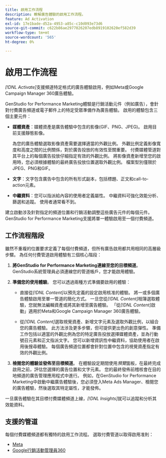 ```yaml
---
title: 啟用工作流程
description: 瞭解廣告體驗的啟用工作流程。
feature: Ad Activation
exl-id: 17e1bade-d52a-4953-a85c-c10d093e73d6
source-git-commit: c622b86ae2977026207edb8919102620ef582d39
workflow-type: tm+mt
source-wordcount: '565'
ht-degree: 0%

---
```


# 啟用工作流程

_[!DNL Activate]_&#x200B;支援頻道特定格式的廣告體驗啟用，例如Meta或Google Campaign Manager 360廣告體驗。

GenStudio for Performance Marketing體驗是行銷活動元件（例如廣告），會針對付費廣告頻道或電子郵件上的特定受眾準備作為廣告體驗。 啟用的體驗包含三個主要元件：

* **媒體資產**：媒體資產是廣告體驗中包含的影像(GIF、PNG、JPEG)。 啟用目前支援靜態影像。

  為您的廣告體驗選取影像資產需要選擇適當的外觀比例。 外觀比例定義影像寬度和高度之間的比例關係，對於廣告投放的有效性至關重要。 付費媒體管道對其平台上的每個廣告投放仔細指定有效的外觀比例。 將影像資產新增至您的啟用時，您必須根據體驗的最終廣告投放位置選取外觀比例。 檔案型別僅限於JPEG、PNG和GIF。

* **文字**：文字包含廣告中包含的所有形式副本，包括標題、正文和call-to-action元素。

* **中繼資料**：您可以指派給內容的使用者定義屬性。 中繼資料可強化效能分析、篩選和追蹤。 使用者通常看不到。

建立啟動涉及針對指定的頻道位置和行銷活動調整這些廣告元件的每個元件。 GenStudio for Performance Marketing支援將單一體驗啟用至一個付費頻道。

## 工作流程階段

雖然不重複的位置要求定義了每個付費頻道，但所有廣告啟用都共用相同的高層級步驟。 為任何付費管道啟用體驗有三個核心階段：

1. **將GenStudio for Performance Marketing連線至您的目標頻道**。 GenStudio系統管理員必須連線您的管道帳戶，您才能啟用體驗。

1. **準備您的使用體驗**。 您可以透過兩種方式準備要啟用的體驗：

   * 直接從&#x200B;_[!DNL Content]_&#x200B;以預先定義的設定啟用核准的體驗。 將一或多個廣告體驗啟用至單一管道的簡化方式。 一旦您從&#x200B;_[!DNL Content]_&#x200B;相簿選取體驗，您就無法編輯資產或將其新增至廣告體驗。 「從&#x200B;_[!DNL Content]_&#x200B;啟動」適用於Meta和Google Campaign Manager 360廣告體驗。

   * 從&#x200B;_[!DNL Content]_&#x200B;選取視覺資產、新增文字元素及選取外觀比例，以組合您的廣告體驗。 此方法涉及更多步驟，但可提供更出色的創意彈性。 準備工作包括以適當的外觀比例為您的特定廣告投放選擇媒體資產，並為行動號召元素和正文指派文字。 您可以新增資訊性中繼資料，協助使用者在啟用後搜尋體驗。 每個廣告頻道位置都會針對位置中包含的視覺資產指定有效的外觀比例。

1. **檢閱您的體驗並發佈至目標頻道**。 在體驗設定期間使用&#x200B;_預覽_&#x200B;面板，在最終完成啟用之前，評估您選擇的廣告位置和文字元素。 您的最終發佈前稽核會在目的地頻道的廣告管理應用程式中進行。 例如，在GenStudio for Performance Marketing中啟動中繼廣告體驗後，您必須登入Meta Ads Manager、檢閱您的廣告體驗，然後選取其特定屬性，才能發佈。

一旦廣告體驗在其目標付費媒體頻道上線，_[!DNL Insights]_&#x200B;就可以追蹤和分析其效能資料。

## 支援的管道

每個付費媒體頻道都有獨特的啟用工作流程。 選取付費管道以取得啟用准則：

* [Meta](/help/user-guide/activation/activate-meta-ad.md)
* [Google行銷活動管理員360](/help/user-guide/activation/activate-cm360-ad.md)
